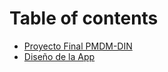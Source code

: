# Table of contents

* [Proyecto Final PMDM-DIN](README.md)
* [Diseño de la App](diseno-de-la-app.md)
